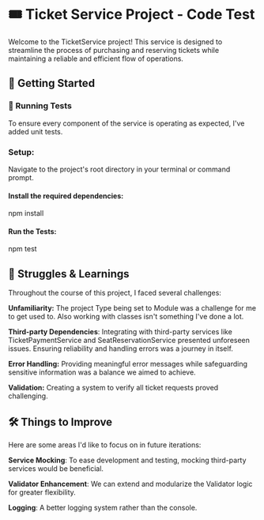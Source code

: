# 🎟️ Ticket Service Project - Code Test

Welcome to the TicketService project! This service is designed to streamline the process of purchasing and reserving tickets while maintaining a reliable and efficient flow of operations.

## 🚀 Getting Started

### 🧪 Running Tests
To ensure every component of the service is operating as expected, I've added unit tests.

### Setup:

Navigate to the project's root directory in your terminal or command prompt.

#### Install the required dependencies:
npm install

#### Run the Tests:
npm test

## 🤔 Struggles & Learnings
Throughout the course of this project, I faced several challenges:

**Unfamiliarity:** The project Type being set to Module was a challenge for me to get used to. Also working with classes isn't something I've done a lot.

**Third-party Dependencies**: Integrating with third-party services like TicketPaymentService and SeatReservationService presented unforeseen issues. Ensuring reliability and handling errors was a journey in itself.

**Error Handling:** Providing meaningful error messages while safeguarding sensitive information was a balance we aimed to achieve.

**Validation:** Creating a system to verify all ticket requests proved challenging.

## 🛠️ Things to Improve
Here are some areas I'd like to focus on in future iterations:

**Service Mocking**: To ease development and testing, mocking third-party services would be beneficial.

**Validator Enhancement**: We can extend and modularize the Validator logic for greater flexibility.

**Logging**: A better logging system rather than the console.
